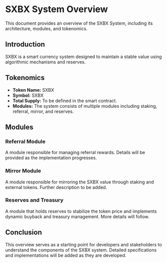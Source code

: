 # SXBX System Overview

This document provides an overview of the SXBX System, including its architecture, modules, and tokenomics.

## Introduction

SXBX is a smart currency system designed to maintain a stable value using algorithmic mechanisms and reserves.

## Tokenomics

- **Token Name:** SXBX
- **Symbol:** SXBX
- **Total Supply:** To be defined in the smart contract.
- **Modules:** The system consists of multiple modules including staking, referral, mirror, and reserves.

## Modules

### Referral Module
A module responsible for managing referral rewards. Details will be provided as the implementation progresses.

### Mirror Module
A module responsible for mirroring the SXBX value through staking and external tokens. Further description to be added.

### Reserves and Treasury
A module that holds reserves to stabilize the token price and implements dynamic buyback and treasury management. More details will follow.

## Conclusion

This overview serves as a starting point for developers and stakeholders to understand the components of the SXBX system. Detailed specifications and implementations will be added as they are developed.

